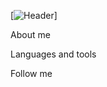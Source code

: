 [![Header](https://github.com/Taramin/Taramin/blob/main/assets/Wolf_610.JPG)]

About me

Languages and tools

Follow me
